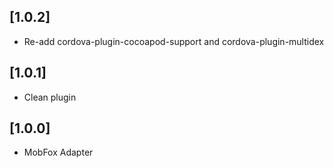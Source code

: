 ## [1.0.2]
- Re-add cordova-plugin-cocoapod-support and cordova-plugin-multidex

## [1.0.1]
- Clean plugin

## [1.0.0]
- MobFox Adapter